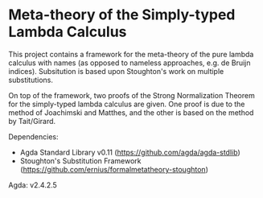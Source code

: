 # Meta-theory of the Simply-typed Lambda Calculus

This project contains a framework for the meta-theory of the pure lambda calculus with names (as opposed to nameless approaches, e.g. de Bruijn indices). Subsitution is based upon Stoughton's work on multiple substitutions.

On top of the framework, two proofs of the Strong Normalization Theorem for the simply-typed lambda calculus are given. One proof is due to the method of Joachimski and Matthes, and the other is based on the method by Tait/Girard.

Dependencies: 
* Agda Standard Library v0.11 (https://github.com/agda/agda-stdlib)
* Stoughton's Substitution Framework (https://github.com/ernius/formalmetatheory-stoughton)

Agda: v2.4.2.5

